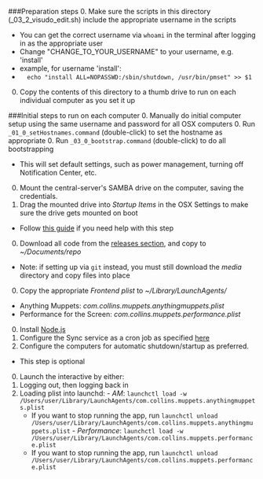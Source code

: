 ###Preparation steps
0. Make sure the scripts in this directory (_03_2_visudo_edit.sh) include the appropriate username in the scripts
  - You can get the correct username via `whoami` in the terminal after logging in as the appropriate user
  - Change "CHANGE_TO_YOUR_USERNAME" to your username, e.g. 'install'
  - example, for username 'install':
  - ```  echo "install ALL=NOPASSWD:/sbin/shutdown, /usr/bin/pmset" >> $1```
0. Copy the contents of this directory to a thumb drive to run on each individual computer as you set it up

###Initial steps to run on each computer
0. Manually do initial computer setup using the same username and password for all OSX computers
0. Run ```_01_0_setHostnames.command``` (double-click) to set the hostname as appropriate
0. Run ```_03_0_bootstrap.command``` (double-click) to do all bootstrapping
  - This will set default settings, such as power management, turning off Notification Center, etc.
0. Mount the central-server's SAMBA drive on the computer, saving the credentials.
0. Drag the mounted drive into _Startup Items_ in the OSX Settings to make sure the drive gets mounted on boot
  - Follow [this guide](https://www.tekrevue.com/tip/automatically-connect-network-drive/) if you need help with this step
0. Download all code from the [releases section](https://github.com/wearecollins/MMI_Interactives/releases), and copy to _~/Documents/repo_
  - Note: if setting up via ```git``` instead, you must still download the _media_ directory and copy files into place
0. Copy the appropriate _Frontend plist_ to _~/Library/LaunchAgents/_
  - Anything Muppets: _com.collins.muppets.anythingmuppets.plist_
  - Performance for the Screen: _com.collins.muppets.performance.plist_
0. Install [Node.js](https://nodejs.org/en/download/)
0. Configure the Sync service as a cron job as specified [here](../../Sync/README.md#setup)
0. Configure the computers for automatic shutdown/startup as preferred.
  - This step is optional
0. Launch the interactive by either:
  0. Logging out, then logging back in
  0. Loading plist into launchd: 
    - _AM_: `launchctl load -w /Users/user/Library/LaunchAgents/com.collins.muppets.anythingmuppets.plist`
      * If you want to stop running the app, run `launchctl unload /Users/user/Library/LaunchAgents/com.collins.muppets.anythingmuppets.plist`
    - _Performance_: `launchctl load -w /Users/user/Library/LaunchAgents/com.collins.muppets.performance.plist`
      * If you want to stop running the app, run `launchctl unload /Users/user/Library/LaunchAgents/com.collins.muppets.performance.plist`
